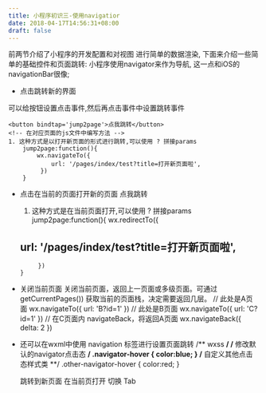 ```yaml
---
title: 小程序初识三-使用navigatior
date: 2018-04-17T14:56:31+08:00 
draft: false
---
```


前两节介绍了小程序的开发配置和对视图 进行简单的数据渲染, 下面来介绍一些简单的基础控件和页面跳转: 小程序使用navigator来作为导航, 这一点和iOS的navigationBar很像;

*   点击跳转新的界面

可以给按钮设置点击事件,然后再点击事件中设置跳转事件

```
<button bindtap='jump2page'>点我跳转</button>
<!-- 在对应页面的js文件中编写方法 -->
1. 这种方式是以打开新页面的形式进行跳转,可以使用 ? 拼接params
    jump2page:function(){
        wx.navigateTo({
            url: '/pages/index/test?title=打开新页面啦',
         })
    }
```

*   点击在当前的页面打开新的页面 点我跳转
    
    1.  这种方式是在当前页面打开,可以使用 ? 拼接params jump2page:function(){ wx.redirectTo({
        
    
    ## url: '/pages/index/test?title=打开新页面啦',
    
    ```
         })
    }
    ```
    
*   关闭当前页面 关闭当前页面，返回上一页面或多级页面。可通过 getCurrentPages()) 获取当前的页面栈，决定需要返回几层。 // 此处是A页面 wx.navigateTo({ url: 'B?id=1' }) // 此处是B页面 wx.navigateTo({ url: 'C?id=1' }) // 在C页面内 navigateBack，将返回A页面 wx.navigateBack({ delta: 2 })
    
*   还可以在wxml中使用 navigation 标签进行设置页面跳转 /\*\* wxss **/ /** 修改默认的navigator点击态 **/ .navigator-hover { color:blue; } /** 自定义其他点击态样式类 \*\*/ .other-navigator-hover { color:red; }
    
    跳转到新页面 在当前页打开 切换 Tab
